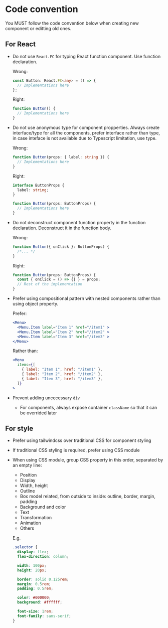 # Code convention

You MUST follow the code convention below when creating new component or
editting old ones.

## For React

- Do not use `React.FC` for typing React function component. Use function
  declaration.

  Wrong:

  ```typescript
  const Button: React.FC<any> = () => {
    // Implementations here
  };
  ```

  Right:

  ```typescript
  function Button() {
    // Implementations here
  }
  ```

- Do not use anonymous type for component propperties. Always create
  interface/type for all the components, prefer interface rather than type, in
  case inteface is not available due to Typescript limitation, use type.

  Wrong:

  ```typescript
  function Button(props: { label: string }) {
    // Implementations here
  }
  ```

  Right:

  ```typescript
  interface ButtonProps {
    label: string;
  }

  function Button(props: ButtonProps) {
    // Implementations here
  }
  ```

- Do not deconstruct component function property in the function declaration.
  Deconstruct it in the function body.

  Wrong:

  ```ts
  function Button({ onClick }: ButtonProps) {
    /*... */
  }
  ```

  Right:

  ```ts
  function Button(props: ButtonProps) {
    const { onClick = () => {} } = props;
    // Rest of the implementation
  }
  ```

- Prefer using compositional pattern with nested components rather than using
  object property.

  Prefer:

  ```jsx
  <Menu>
    <Menu.Item label="Item 1" href="/item1" >
    <Menu.Item label="Item 2" href="/item2" >
    <Menu.Item label="Item 3" href="/item3" >
  </Menu>
  ```

  Rather than:

  ```jsx
  <Menu
    items={[
      { label: "Item 1", href: "/item1" },
      { label: "Item 2", href: "/item2" },
      { label: "Item 3", href: "/item3" },
    ]}
  >
  ```

- Prevent adding uncecessary `div`
  - For components, always expose container `className` so that it can be
    overrided later

## For style

- Prefer using tailwindcss over traditional CSS for component styling
- If traditional CSS styling is required, prefer using CSS module
- When using CSS module, group CSS property in this order, separated by an
  empty line:
  - Position
  - Display
  - Width, height
  - Outline
  - Box model related, from outside to inside: outline, border, margin, padding
  - Background and color
  - Text
  - Transformation
  - Animation
  - Others

  E.g.

  ```css
  .selector {
    display: flex;
    flex-direction: column;

    width: 100px;
    height: 20px;

    border: solid 0.125rem;
    margin: 0.5rem;
    padding: 0.5rem;

    color: #000000;
    background: #ffffff;

    font-size: 1rem;
    font-family: sans-serif;
  }
  ```